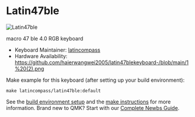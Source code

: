# Latin47ble

![Latin47ble](https://github.com/latincompass/latin64BLE-kb)

macro 47 ble 4.0 RGB keyboard

* Keyboard Maintainer: [latincompass](https://github.com/latincompass)
* Hardware Availability: https://github.com/haierwangwei2005/latin47blekeyboard-/blob/main/1%20(2).png

Make example for this keyboard (after setting up your build environment):

    make latincompass/latin47ble:default

See the [build environment setup](https://docs.qmk.fm/#/getting_started_build_tools) and the [make instructions](https://docs.qmk.fm/#/getting_started_make_guide) for more information. Brand new to QMK? Start with our [Complete Newbs Guide](https://docs.qmk.fm/#/newbs).
